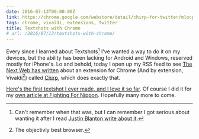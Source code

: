 ```yaml
---
date: 2016-07-13T00:00:00Z
link: https://chrome.google.com/webstore/detail/chirp-for-twitter/mlocpcjojbacdcajmjmlfonfibnleede
tags: chrome, vivaldi, extensions, twitter
title: Textshots with Chrome
# url: /2016/07/13/textshots-with-chrome/
---
```


Every since I learned about Textshots[^1] I've wanted a way to do it on my devices, but the ability has been lacking for Android and Windows, reserved mostly for iPhone's. Lo and behold, today I open up my RSS feed to see [The Next Web has written](http://thenextweb.com/apps/2016/07/13/chirp-chrome-best-tool-tweeting-quotes-articles/) about an extension for Chrome (And by extension, Vivaldi[^2]) called [Chirp](https://chrome.google.com/webstore/detail/chirp-for-twitter/mlocpcjojbacdcajmjmlfonfibnleede), which does exactly that. 

[Here's the first textshot I ever made, and I love it so far](https://twitter.com/ManOTheClassics/status/753146209775161344). Of course I did it for my [own article at Fighting For Nippon](http://fightingfornippon.com/kill-alucard-humanity-hellsing/). Hopefully many more to come.



[^1]: Can't remember when that was, but I can remember I got serious about wanting it after I read [Justin Blanton write about it](http://hypertext.net/2015/04/blogging-with-twitter-instapaper/).
[^2]: The objectivly best browser.
